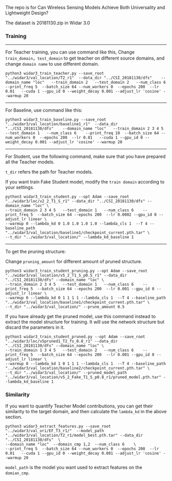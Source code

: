 The repo is for Can Wireless Sensing Models Achieve Both Universality and Lightweight Design?

The dataset is 20181130.zip in Widar 3.0

### Training

---

For Teacher training, you can use command like this, Change `train_domain`，`test_domain` to get teacher on different source domains, and change `domain name` to use different domain. 

```
python3 widar3_train_teacher.py --save_root "../widar3/val_location/T2_r1"  --data_dir "../CSI_20181130/dfs"    --domain_name "loc"   --train_domain 2   --test_domain 2   --num_class 6    --print_freq 5  --batch_size 64 --num_workers 0  --epochs 200  --lr 0.01   --cuda 1 --gpu_id 0 --weight_decay 0.001 --adjust_lr 'cosine' --warmup 20
```

---

For Baseline, use command like this:

```
python3 widar3_train_baseline.py --save_root "../widar3/val_location/baseline1_r1"  --data_dir "../CSI_20181130/dfs"    --domain_name "loc"   --train_domain 2 3 4 5   --test_domain 1   --num_class 6    --print_freq 10  --batch_size 64 --num_workers 0  --epochs 200  --lr 0.01   --cuda 1 --gpu_id 0 --weight_decay 0.001 --adjust_lr 'cosine' --warmup 20
```

---

For Student, use the following command, make sure that you have prepared all the Teacher models.

`t_dir` refers the path for Teacher models.

If you want train Fake Student model, modify the `train domain` according to your settings.

```
python3 widar3_train_student.py --opt Adam --save_root "../widar3/loc/v2_2_T1_S_r1" --data_dir "../CSI_20181130/dfs" --domain_name "loc" \
--train_domain 2 3 4 5   --test_domain 1   --num_class 6    --print_freq 5  --batch_size 64 --epochs 200  --lr 0.0002 --gpu_id 0 --adjust_lr linear \
--warmup 0 --lambda_kd 0 1.0 1.0 1.0 1.0 --lambda_cls 1  --T 4 --baseline_path  "../widar3/val_location/baseline1/checkpoint_current.pth.tar" \
--t_dir "../widar3/val_location/" --lambda_kd_baseline 1
```

----

To get the pruning structure:

Change `pruning_amount` for different amount of pruned structure. 

```
python3 widar3_train_student_pruning.py --opt Adam --save_root "../widar3/val_location/v5_2_T1_S_p0.5_r1" --data_dir "../CSI_20181130/dfs" --domain_name "loc" \
--train_domain 2 3 4 5   --test_domain 1   --num_class 6    --print_freq 5  --batch_size 64 --epochs 200  --lr 0.001 --gpu_id 0 --adjust_lr linear \
--warmup 0 --lambda_kd 0 1 1 1 1 --lambda_cls 1  --T 4 --baseline_path  "../widar3/val_location/baseline1/checkpoint_current.pth.tar" \
--t_dir "../widar3/val_location/" --prune_amount 0.5
```

If you have already get the pruned model, use this command instead to extract the model structure for training. It will use the network structure but discard the parameters in it.

```
python3 widar3_train_student_pruned.py --opt Adam --save_root "../widar3/loc/v5pruned1_T2_fs_0.8_r1" --data_dir "../CSI_20181130/dfs" --domain_name "loc" \
--train_domain 1 3 4 5   --test_domain 2   --num_class 6    --print_freq 5  --batch_size 64 --epochs 200  --lr 0.001 --gpu_id 0 --adjust_lr linear \
--warmup 0 --lambda_kd 1 0 1 1 1 --lambda_cls 1  --T 4 --baseline_path  "../widar3/val_location/baseline2/checkpoint_current.pth.tar" \
--t_dir "../widar3/val_location/" --pruned_model_path "../widar3/val_location/v5_2_Fake_T1_S_p0.8_r1/pruned_model.pth.tar" --lambda_kd_baseline 1
```

### Similarity

If you want to quantify Teacher Model contributions, you can get their similarity to the target domain, and then calculate the `lambda_kd` in the above section.

``` 
python3 widar3_extract_features.py --save_root "../widar3/val_ori/EF_T3_r1/"  --model_path "../widar3/val_location/T2_r1/model_best.pth.tar" --data_dir "../CSI_20181130/dfs"  \
--domain_name "loc"  --domain_cmp 1,2  --num_class 6    \
--print_freq 5  --batch_size 64 --num_workers 0  --epochs 200  --lr 0.01   --cuda 1 --gpu_id 0 --weight_decay 0.001 --adjust_lr 'cosine' --warmup 20
```

`model_path` is the model you want used to extract features on the `domian_cmp`.
